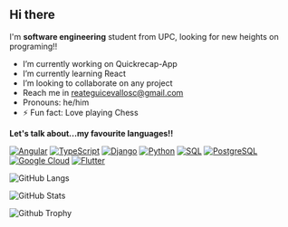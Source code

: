 ## Hi there 

I'm **software engineering** student from UPC, looking for new heights on programing!!

-  I’m currently working on Quickrecap-App
-  I’m currently learning React
-  I’m looking to collaborate on any project
-  Reach me in reateguicevallosc@gmail.com
-  Pronouns: he/him
- ⚡ Fun fact: Love playing Chess

**Let's talk about...my favourite languages!!**

  [![Angular](https://img.shields.io/badge/angular-red?style=for-the-badge&logo=angular)](https://angular.io/)
  [![TypeScript](https://img.shields.io/badge/typescript-blue?style=for-the-badge&logo=typescript)](https://www.typescriptlang.org/)
  [![Django](https://img.shields.io/badge/django-green?style=for-the-badge&logo=django)](https://www.djangoproject.com/)
  [![Python](https://img.shields.io/badge/python-brightgreen?style=for-the-badge&logo=python)](https://www.python.org/)
  [![SQL](https://img.shields.io/badge/sql-orange?style=for-the-badge&logo=postgresql)](https://www.postgresql.org/)
  [![PostgreSQL](https://img.shields.io/badge/postgresql-blue?style=for-the-badge&logo=postgresql)](https://www.postgresql.org/)
  [![Google Cloud](https://img.shields.io/badge/google_cloud-white?style=for-the-badge&logo=google-cloud)](https://cloud.google.com/)
  [![Flutter](https://img.shields.io/badge/flutter-blue?style=for-the-badge&logo=flutter)](https://flutter.dev/)

![GitHub Langs](https://github-readme-stats.vercel.app/api/top-langs/?username=codemaker2015&layout=compact&theme=blue-green)

![GitHub Stats](https://github-readme-stats.vercel.app/api?username=Caleb2103&show_icons=true&theme=theme_name)

![Github Trophy](https://github-profile-trophy.vercel.app/?username=codemaker2015&theme=discord)
